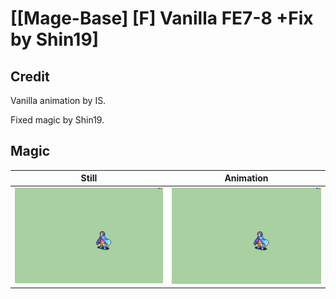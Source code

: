 # [\[Mage-Base\] \[F\] Vanilla FE7-8 +Fix by Shin19]

## Credit

Vanilla animation by IS. 

Fixed magic by Shin19.
	
## Magic

| Still | Animation |
| :---: | :-------: |
| ![Magic still](./Magic_000.png) | ![Magic animation](./Magic.gif) |

